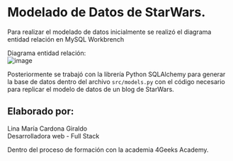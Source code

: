 

# Modelado de Datos de StarWars.

Para realizar el modelado de datos inicialmente se realizó el diagrama entidad relación en MySQL Workbrench

Diagrama entidad relación: <br>
![image](https://github.com/linamaria126/exercise-starwars-data-modeling/assets/66230572/0b8a9cf4-3b2a-4abe-9b96-bee9f94f5d55)

Posteriormente se trabajó con la librería  Python SQLAlchemy para generar la base de datos dentro del archivo `src/models.py` con el código necesario para replicar el modelo de datos de un blog de StarWars.


## Elaborado por:

Lina María Cardona Giraldo <br>
Desarrolladora web - Full Stack


Dentro del proceso de formación con la academia 4Geeks Academy.

